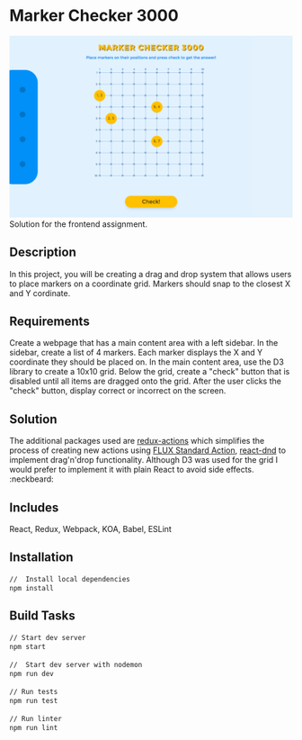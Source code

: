 # Marker Checker 3000
![Marker Checker 3000](https://raw.githubusercontent.com/DaZzz/marker-checker-3000/master/demo.png)
Solution for the frontend assignment. 

## Description
In this project, you will be creating a drag and drop system that allows users to place markers on a coordinate grid.
Markers should snap to the closest X and Y cordinate.

## Requirements
Create a webpage that has a main content area with a left sidebar.
In the sidebar, create a list of 4 markers.
Each marker displays the X and Y coordinate they should be placed on.
In the main content area, use the D3 library to create a 10x10 grid.
Below the grid, create a "check" button that is disabled until all items are dragged onto the grid.
After the user clicks the "check" button, display correct or incorrect on the screen.

## Solution 
The additional packages used are [redux-actions](https://github.com/acdlite/redux-actions) which simplifies the process of creating new actions using 
[FLUX Standard Action](https://github.com/acdlite/flux-standard-action), [react-dnd](https://github.com/gaearon/react-dnd) to implement drag'n'drop functionality. Although D3 was used for the grid I would prefer to implement it with plain React to avoid side effects. :neckbeard:

## Includes
React, Redux, Webpack, KOA, Babel, ESLint

## Installation
```node
//  Install local dependencies
npm install
```

## Build Tasks
```node
// Start dev server
npm start

//  Start dev server with nodemon
npm run dev

// Run tests
npm run test

// Run linter
npm run lint
```
